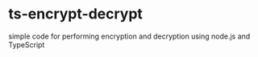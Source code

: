 # ts-encrypt-decrypt
simple code for performing encryption and decryption using node.js and TypeScript
